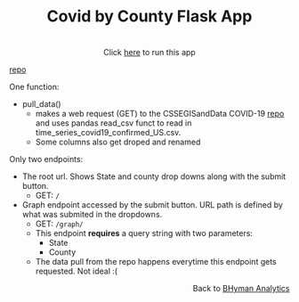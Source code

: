 
<h1>
    <p align="center">Covid by County Flask App</p>
</h1>

<h1></h1>

<p align="center">Click <a href="https://covid-by-county.herokuapp.com">here</a> to run this app</p>

<a href = "https://github.com/bhyman67/Covid-by-County">repo</a>

One function:

* pull_data()
  * makes a web request (GET) to the CSSEGISandData COVID-19 [repo](https://github.com/CSSEGISandData/COVID-19) and uses pandas read_csv funct to read in time_series_covid19_confirmed_US.csv. 
  * Some columns also get droped and renamed

Only two endpoints:

* The root url. Shows State and county drop downs along with the submit button.
  * GET: ``` / ```
* Graph endpoint accessed by the submit button. URL path is defined by what was submited in the dropdowns. 
  * GET: ``` /graph/ ```
  * This endpoint **requires** a query string with two parameters:
    * State
    * County
  * The data pull from the repo happens everytime this endpoint gets requested. Not ideal :(  

<p align="right">Back to <a href="https://bhyman67.github.io/">BHyman Analytics<a><p>